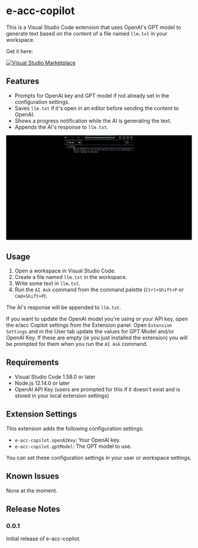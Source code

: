 # e-acc-copilot

This is a Visual Studio Code extension that uses OpenAI's GPT model to generate text based on the content of a file named `llm.txt` in your workspace.

Get it here:

[![Visual Studio Marketplace](https://img.shields.io/badge/Marketplace-e--acc--copilot-blue?logo=visual-studio-code)](https://marketplace.visualstudio.com/items?itemName=mermelstein.e-acc-copilot)


## Features

* Prompts for OpenAI key and GPT model if not already set in the configuration settings.
* Saves `llm.txt` if it's open in an editor before sending the content to OpenAI.
* Shows a progress notification while the AI is generating the text.
* Appends the AI's response to `llm.txt`.

![Demo](./e-acc-copilot-demo.gif)

## Usage

1. Open a workspace in Visual Studio Code.
2. Create a file named `llm.txt` in the workspace.
3. Write some text in `llm.txt`.
4. Run the `AI Ask` command from the command palette (`Ctrl+Shift+P` or `Cmd+Shift+P`).

The AI's response will be appended to `llm.txt`.

If you want to update the OpenAI model you're using or your API key, open the e/acc Copilot settings from the Extension panel. Open `Extension Settings` and in the User tab update the values for GPT Model and/or OpenAI Key.
If these are empty (ie you just installed the extension) you will be prompted for them when you run the `AI Ask` command.

## Requirements

* Visual Studio Code 1.58.0 or later
* Node.js 12.14.0 or later
* OpenAI API Key (users are prompted for this if it doesn't exist and is stored in your local extension settings)

## Extension Settings

This extension adds the following configuration settings:

* `e-acc-copilot.openAIKey`: Your OpenAI key.
* `e-acc-copilot.gptModel`: The GPT model to use.

You can set these configuration settings in your user or workspace settings.

## Known Issues

None at the moment.

## Release Notes

### 0.0.1

Initial release of e-acc-copilot.
